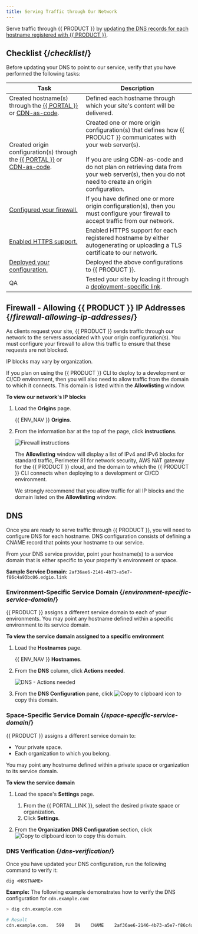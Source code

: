 ```yaml
---
title: Serving Traffic through Our Network
---
```


Serve traffic through {{ PRODUCT }} by [updating the DNS records for each hostname registered with {{ PRODUCT }}](#dns). 

## Checklist {/*checklist*/}

Before updating your DNS to point to our service, verify that you have performed the following tasks:

| Task                                                                                                                                                                               | Description                                                                                                                                                                                                                                                                   |
| ---------------------------------------------------------------------------------------------------------------------------------------------------------------------------------- | ----------------------------------------------------------------------------------------------------------------------------------------------------------------------------------------------------------------------------------------------------------------------------- |
| Created hostname(s) through the [{{ PORTAL }}](/guides/basics/hostnames#add-modify-delete-hostname) or  [CDN-as-code](/guides/performance/cdn_as_code/edgio_config#environments).           | Defined each hostname through which your site's content will be delivered.                                                                                                                                                                                                    |
| Created origin configuration(s) through the [{{ PORTAL }}](/guides/basics/origins#add-an-origin-configuration) or  [CDN-as-code](/guides/performance/cdn_as_code#defining-origins). | Created one or more origin configuration(s) that defines how {{ PRODUCT }} communicates with your web server(s). <br /><br />If you are using CDN-as-code and do not plan on retrieving data from your web server(s), then you do not need to create an origin configuration. |
| [Configured your firewall.](#firewall-allowing-ip-addresses)                                                                                                                        | If you have defined one or more origin configuration(s), then you must configure your firewall to accept traffic from our network.                                                                                                                                            |
| [Enabled HTTPS support.](/guides/basics/hostnames#https-traffic)                                                                                                                    | Enabled HTTPS support for each registered hostname by either autogenerating or uploading a TLS certificate to our network.                                                                                                                                                    |
| [Deployed your configuration.](/guides/basics/deployments)                                                                                                                         | Deployed the above configurations to {{ PRODUCT }}.                                                                                                                                                                                                                           |
| QA                                                                                                                                                                                 | Tested your site by loading it through a [deployment-specific link](/guides/basics/deployments#deployment-specific-page).                                                                                                                                                     |

## Firewall - Allowing {{ PRODUCT }} IP Addresses {/*firewall-allowing-ip-addresses*/}

As clients request your site, {{ PRODUCT }} sends traffic through our network to the servers associated with your origin configuration(s). You must configure your firewall to allow this traffic to ensure that these requests are not blocked.

<Callout type="important">

  IP blocks may vary by organization. 

</Callout>

<Callout type="info">

  If you plan on using the {{ PRODUCT }} CLI to deploy to a development or CI/CD environment, then you will also need to allow traffic from the domain to which it connects. This domain is listed within the **Allowlisting** window.

</Callout>

**To view our network's IP blocks**

1.  Load the **Origins** page.

    {{ ENV_NAV }} **Origins**. 

2.  From the information bar at the top of the page, click **instructions**.

    ![Firewall instructions](/images/v7/basics/origins-instructions.png)

    The **Allowlisting** window will display a list of IPv4 and IPv6 blocks for standard traffic, Perimeter 81 for network security, AWS NAT gateway for the {{ PRODUCT }} cloud, and the domain to which the {{ PRODUCT }} CLI connects when deploying to a development or CI/CD environment.

    <Callout type="important">

      We strongly recommend that you allow traffic for all IP blocks and the domain listed on the **Allowlisting** window.

    </Callout>

## DNS

Once you are ready to serve traffic through {{ PRODUCT }}, you will need to configure DNS for each hostname. DNS configuration consists of defining a CNAME record that points your hostname to our service. 

From your DNS service provider, point your hostname(s) to a service domain that is either specific to your property's environment or space.

**Sample Service Domain:** `2af36ae6-2146-4b73-a5e7-f86c4a93bc06.edgio.link`

### Environment-Specific Service Domain {/*environment-specific-service-domain*/}

{{ PRODUCT }} assigns a different service domain to each of your environments. You may point any hostname defined within a specific environment to its service domain. 

**To view the service domain assigned to a specific environment**

1.  Load the **Hostnames** page.

    {{ ENV_NAV }} **Hostnames**. 

2.  From the **DNS** column, click **Actions needed**.

    ![DNS - Actions needed](/images/v7/basics/hostnames-dns.png)

3.  From the **DNS Configuration** pane, click <Image inline src="/images/v7/icons/copy-to-clipboard.png" alt="Copy to clipboard icon" />  to copy this domain. 

### Space-Specific Service Domain {/*space-specific-service-domain*/}

{{ PRODUCT }} assigns a different service domain to:

-   Your private space.
-   Each organization to which you belong. 

You may point any hostname defined within a private space or organization to its service domain. 

**To view the service domain**

1.  Load the space's **Settings** page.

    1.  From the {{ PORTAL_LINK }}, select the desired private space or organization.
    2.  Click **Settings**.

2.  From the **Organization DNS Configuration** section, click <Image inline src="/images/v7/icons/copy-to-clipboard.png" alt="Copy to clipboard icon" />  to copy this domain. 

### DNS Verification {/*dns-verification*/}

Once you have updated your DNS configuration, run the following command to verify it:

`dig <HOSTNAME>`

**Example:** The following example demonstrates how to verify the DNS configuration for `cdn.example.com`:

```bash
> dig cdn.example.com

# Result
cdn.example.com.   599    IN    CNAME    2af36ae6-2146-4b73-a5e7-f86c4a93bc06.edgio.link
```
